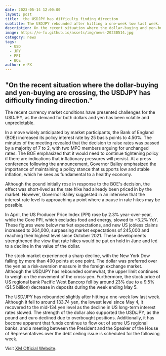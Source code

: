 ```yaml
---
date: 2023-05-14 12:00:00
layout: post
title:  the USDJPY has difficulty finding direction 
subtitle: The USDJPY rebounded after hitting a one-week low last week.
description: On the recent situation where the dollar-buying and yen-buying are crossing, the USDJPY has difficulty finding direction.
image: https://e-fx.github.io/assets/img/news-20230514.jpg
category: news
tags:
  - USD
  - JPY
  - PPI
  - BOE
author: e-FX
---
```


##  "On the recent situation where the dollar-buying and yen-buying are crossing, the USDJPY has difficulty finding direction."

The recent currency market conditions have presented challenges for the USDJPY, as the demand for both dollars and yen has been volatile and unpredictable.

In a move widely anticipated by market participants, the Bank of England (BOE) increased its policy interest rate by 25 basis points to 4.50%. The minutes of the meeting revealed that the decision to raise rates was passed by a majority of 7 to 2, with two MPC members arguing for unchanged rates. The BOE emphasized that it would need to continue tightening policy if there are indications that inflationary pressures will persist. At a press conference following the announcement, Governor Bailey emphasized the importance of maintaining a policy stance that supports low and stable inflation, which he sees as fundamental to a healthy economy.

Although the pound initially rose in response to the BOE's decision, the effect was short-lived as the rate hike had already been priced in by the market. However, Governor Bailey suggested in an interview that the interest rate level is approaching a point where a pause in rate hikes may be possible.

In April, the US Producer Price Index (PPI) rose by 2.3% year-over-year, while the Core PPI, which excludes food and energy, slowed to +3.2% YoY. These figures were below market expectations, and new US jobless claims increased to 264,000, surpassing market expectations of 245,000 and reaching their highest level since October 2021. These developments strengthened the view that rate hikes would be put on hold in June and led to a decline in the value of the dollar.

The stock market experienced a sharp decline, with the New York Dow falling by more than 400 points at one point. The dollar was preferred over the yen as a risk-aversion measure in the foreign exchange market. Although the USD/JPY has rebounded somewhat, the upper limit continues to weigh on the movement of the cross-yen. Furthermore, the stock price of US regional bank Pacific West Bancorp fell by around 23% due to a 9.5% ($1.5 billion) decrease in deposits during the week ending May 5.

The USD/JPY has rebounded slightly after hitting a one-week low last week. Although it fell to around 133.74 yen, the lowest level since May 4, it recovered to the mid-134 yen level as the decline in US long-term interest rates slowed. The strength of the dollar also supported the USD/JPY, as the pound and euro declined due to overbought positions. Additionally, it has become apparent that funds continue to flow out of some US regional banks, and a meeting between the President and the Speaker of the House of Representatives over the debt ceiling issue is scheduled for the following week.




Visit [XM Official Website](https://clicks.pipaffiliates.com/c?c=550036&l=en&p=0).